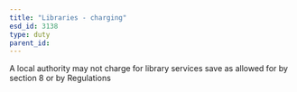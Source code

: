 ```yaml
---
title: "Libraries - charging"
esd_id: 3138
type: duty
parent_id:  
---
```


A local authority may not charge for library services save as allowed for by section 8 or by Regulations

